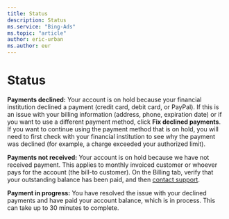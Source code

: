 ```yaml
---
title: Status
description: Status
ms.service: "Bing-Ads"
ms.topic: "article"
author: eric-urban
ms.author: eur
---
```


# Status

**Payments declined:**  Your account is on hold because your financial institution declined a payment (credit card, debit card, or PayPal). If this is an issue with your billing information (address, phone, expiration date) or if you want to use a different payment method, click **Fix declined payments**. If you want to continue using the payment method that is on hold, you will need to first check with your financial institution to see why the payment was declined (for example, a charge exceeded your authorized limit).

**Payments not received:**  Your account is on hold because we have not received payment. This applies to monthly invoiced customer or whoever pays for the account (the bill-to customer). On the Billing tab, verify that your outstanding balance has been paid, and then [contact support](https://go.microsoft.com/fwlink?LinkId=398371).

**Payment in progress:**  You have resolved the issue with your declined payments and have paid your account balance, which is in process. This can take up to 30 minutes to complete.


